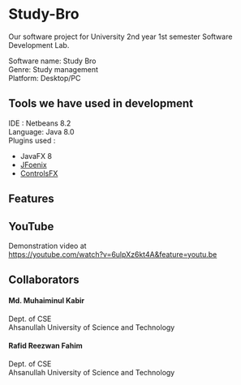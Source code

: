 # Study-Bro
Our software project for University 2nd year 1st semester Software Development Lab.

Software name: Study Bro <br>
Genre: Study management <br>
Platform: Desktop/PC<br>

## Tools we have used in development

IDE : Netbeans 8.2<br>
Language: Java 8.0<br>
Plugins used : 
- JavaFX 8
- [JFoenix]( https://github.com/sshahine/JFoenix )
- [ControlsFX](https://github.com/controlsfx/controlsfx)

## Features 



## YouTube
Demonstration video at<br>
https://youtube.com/watch?v=6ulpXz6kt4A&feature=youtu.be


## Collaborators

#### Md. Muhaiminul Kabir <br>
Dept. of CSE<br>
Ahsanullah University of Science and Technology <br>

#### Rafid Reezwan Fahim<br>
Dept. of CSE <br>
Ahsanullah University of Science and Technology<br>
